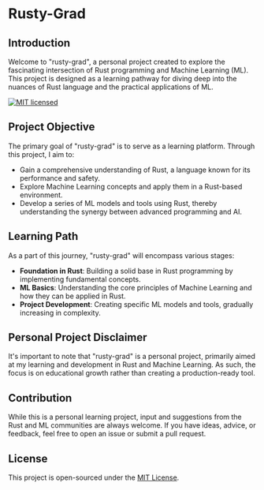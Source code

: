 # Rusty-Grad

## Introduction
Welcome to "rusty-grad", a personal project created to explore the fascinating intersection of Rust programming and Machine Learning (ML). This project is designed as a learning pathway for diving deep into the nuances of Rust language and the practical applications of ML.

[![MIT licensed][mit-badge]][mit-url]

[mit-badge]: https://img.shields.io/badge/license-MIT-blue.svg
[mit-url]: LICENSE

## Project Objective
The primary goal of "rusty-grad" is to serve as a learning platform. Through this project, I aim to:
- Gain a comprehensive understanding of Rust, a language known for its performance and safety.
- Explore Machine Learning concepts and apply them in a Rust-based environment.
- Develop a series of ML models and tools using Rust, thereby understanding the synergy between advanced programming and AI.

## Learning Path
As a part of this journey, "rusty-grad" will encompass various stages:
- **Foundation in Rust**: Building a solid base in Rust programming by implementing fundamental concepts.
- **ML Basics**: Understanding the core principles of Machine Learning and how they can be applied in Rust.
- **Project Development**: Creating specific ML models and tools, gradually increasing in complexity.

## Personal Project Disclaimer
It's important to note that "rusty-grad" is a personal project, primarily aimed at my learning and development in Rust and Machine Learning. As such, the focus is on educational growth rather than creating a production-ready tool.

## Contribution
While this is a personal learning project, input and suggestions from the Rust and ML communities are always welcome. If you have ideas, advice, or feedback, feel free to open an issue or submit a pull request.

## License
This project is open-sourced under the [MIT License](LICENSE).
